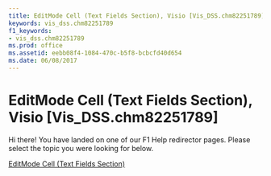 ```yaml
---
title: EditMode Cell (Text Fields Section), Visio [Vis_DSS.chm82251789]
keywords: vis_dss.chm82251789
f1_keywords:
- vis_dss.chm82251789
ms.prod: office
ms.assetid: eebb08f4-1084-470c-b5f8-bcbcfd40d654
ms.date: 06/08/2017
---
```



# EditMode Cell (Text Fields Section), Visio [Vis_DSS.chm82251789]

Hi there! You have landed on one of our F1 Help redirector pages. Please select the topic you were looking for below.

[EditMode Cell (Text Fields Section)](http://msdn.microsoft.com/library/350b213f-12b5-51ed-2b0d-68fda7a6e019%28Office.15%29.aspx)

